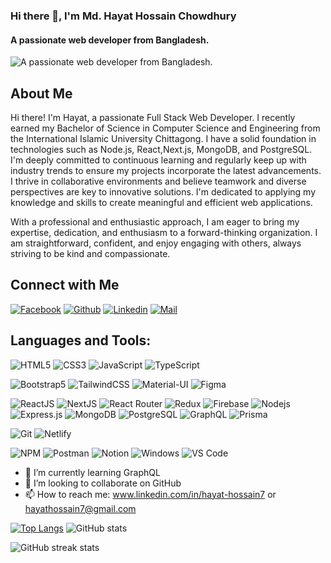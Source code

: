 ### Hi there 👋, I'm Md. Hayat Hossain Chowdhury
#### A passionate web developer from Bangladesh.
![A passionate web developer from Bangladesh.](https://i.ibb.co/G7CNCL1/1693384554148.jpg)

## About Me
Hi there! I'm Hayat, a passionate Full Stack Web Developer. I recently earned my Bachelor of Science in Computer Science and Engineering from the International Islamic University Chittagong. I have a solid foundation in technologies such as Node.js, React,Next.js, MongoDB, and PostgreSQL. I'm deeply committed to continuous learning and regularly keep up with industry trends to ensure my projects incorporate the latest advancements. I thrive in collaborative environments and believe teamwork and diverse perspectives are key to innovative solutions. I'm dedicated to applying my knowledge and skills to create meaningful and efficient web applications. 
             
With a professional and enthusiastic approach, I am eager to bring my expertise, dedication, and enthusiasm to a forward-thinking organization. I am straightforward, confident, and enjoy engaging with others, always striving to be kind and compassionate.

## Connect with Me
[![Facebook](https://img.shields.io/badge/Facebook-1877F2?style=for-the-badge&logo=facebook&logoColor=white)](https://www.facebook.com/HayatHossainNChowdhury/)
[![Github](https://img.shields.io/badge/GitHub-100000?style=for-the-badge&logo=github&logoColor=white)](https://github.com/nakib1948)
[![Linkedin](https://img.shields.io/badge/LinkedIn-0077B5?style=for-the-badge&logo=linkedin&logoColor=white)](https://www.linkedin.com/in/hayat-hossain7/)
[![Mail](https://img.shields.io/badge/Gmail-D14836?style=for-the-badge&logo=gmail&logoColor=white)](mailto:hayathossain7@gmail.com)

## Languages and Tools:

![HTML5](https://img.shields.io/badge/HTML5-E34F26?style=flat&logo=html5&logoColor=white)
![CSS3](https://img.shields.io/badge/CSS3-1572B6?style=flat&logo=css3&logoColor=white)
![JavaScript](https://img.shields.io/badge/JavaScript-F7DF1E?style=flat&logo=javascript&logoColor=black)
![TypeScript](https://img.shields.io/badge/-TypeScript-007ACC?style=flat&logo=typescript&logoColor=black)

![Bootstrap5](https://img.shields.io/badge/Bootstrap-563D7C?style=flat&logo=bootstrap&logoColor=white)
![TailwindCSS](https://img.shields.io/badge/tailwindcss-%2338B2AC.svg?style=flat&logo=tailwind-css&logoColor=white)
![Material-UI](https://img.shields.io/badge/Material--UI-0081CB?style=flat&logo=material-ui&logoColor=white)
![Figma](https://img.shields.io/badge/Figma-F24E1E?style=flat&logo=figma&logoColor=white)

![ReactJS](https://img.shields.io/badge/React-20232A?style=flat&logo=react&logoColor=61DAFB)
![NextJS](https://img.shields.io/badge/NEXTJS-000000?style=flat&logo=Next.js&logoColor=white)
![React Router](https://img.shields.io/badge/React_Router-CA4245?style=flat&logo=react-router&logoColor=white)
![Redux](https://img.shields.io/badge/Redux-593D88?style=flat&logo=redux&logoColor=white)
![Firebase](https://img.shields.io/badge/firebase-ffca28?style=flat&logo=firebase&logoColor=black)
![Nodejs](https://img.shields.io/badge/Node.js-339933?style=flat&logo=nodedotjs&logoColor=white)
![Express.js](https://img.shields.io/badge/Express.js-000000?style=flat&logo=express&logoColor=white)
![MongoDB](https://img.shields.io/badge/MongoDB-4EA94B?style=flat&logo=mongodb&logoColor=white)
![PostgreSQL](https://img.shields.io/badge/-PostgreSQL-336791?style=flat&logo=PostgreSQL&logoColor=white)
![GraphQL](https://img.shields.io/badge/-GraphQL-E10098?style=flat&logo=GraphQL&logoColor=white)
![Prisma](https://img.shields.io/badge/Prisma-2D3748?style=flat&logo=Prisma&logoColor=white)


![Git](https://img.shields.io/badge/Git-F05032?style=flat&logo=git&logoColor=white)
![Netlify](https://img.shields.io/badge/Netlify-00C7B7?style=flat&logo=netlify&logoColor=white)



![NPM](https://img.shields.io/badge/npm-CB3837?style=flat&logo=npm&logoColor=white)
![Postman](https://img.shields.io/badge/Postman-FF6C37?style=flat&logo=Postman&logoColor=white)
![Notion](https://img.shields.io/badge/Notion-000000?style=flat&logo=notion&logoColor=white)
![Windows](https://img.shields.io/badge/Windows-0078D6?style=flat&logo=windows&logoColor=white)
![VS Code](https://img.shields.io/badge/Visual_Studio_Code-0078D4?style=flat&logo=visual%20studio%20code&logoColor=white)


- 🌱 I’m currently learning GraphQL 
- 👯 I’m looking to collaborate on GitHub  
- 📫 How to reach me: www.linkedin.com/in/hayat-hossain7 or hayathossain7@gmail.com


[![Top Langs](https://github-readme-stats.vercel.app/api/top-langs/?username=nakib1948)](https://github.com/anuraghazra/github-readme-stats)            ![GitHub stats](https://github-readme-stats.vercel.app/api?username=nakib1948&show_icons=true&count_private=true) 

 ![GitHub streak stats](https://streak-stats.demolab.com/?user=nakib1948)  


